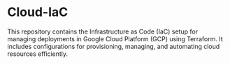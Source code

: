 # Cloud-IaC  
This repository contains the Infrastructure as Code (IaC) setup for managing deployments in Google Cloud Platform (GCP) using Terraform. It includes configurations for provisioning, managing, and automating cloud resources efficiently. 

